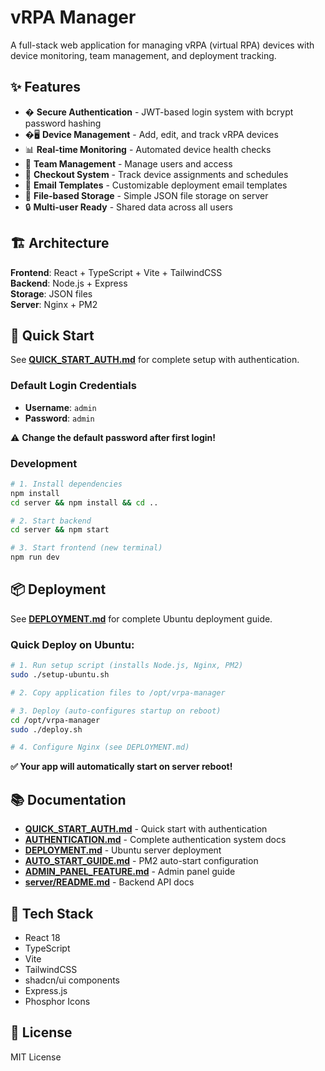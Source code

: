 # vRPA Manager

A full-stack web application for managing vRPA (virtual RPA) devices with device monitoring, team management, and deployment tracking.

## ✨ Features

- � **Secure Authentication** - JWT-based login system with bcrypt password hashing
- �🖥️ **Device Management** - Add, edit, and track vRPA devices
- 📊 **Real-time Monitoring** - Automated device health checks
- 👥 **Team Management** - Manage users and access
- 📅 **Checkout System** - Track device assignments and schedules
- 📧 **Email Templates** - Customizable deployment email templates
- 💾 **File-based Storage** - Simple JSON file storage on server
- 🔒 **Multi-user Ready** - Shared data across all users

## 🏗️ Architecture

**Frontend**: React + TypeScript + Vite + TailwindCSS  
**Backend**: Node.js + Express  
**Storage**: JSON files  
**Server**: Nginx + PM2  

## 🚀 Quick Start

See **[QUICK_START_AUTH.md](QUICK_START_AUTH.md)** for complete setup with authentication.

### Default Login Credentials
- **Username**: `admin`
- **Password**: `admin`

⚠️ **Change the default password after first login!**

### Development

```bash
# 1. Install dependencies
npm install
cd server && npm install && cd ..

# 2. Start backend
cd server && npm start

# 3. Start frontend (new terminal)
npm run dev
```

## 📦 Deployment

See **[DEPLOYMENT.md](DEPLOYMENT.md)** for complete Ubuntu deployment guide.

### Quick Deploy on Ubuntu:

```bash
# 1. Run setup script (installs Node.js, Nginx, PM2)
sudo ./setup-ubuntu.sh

# 2. Copy application files to /opt/vrpa-manager

# 3. Deploy (auto-configures startup on reboot)
cd /opt/vrpa-manager
sudo ./deploy.sh

# 4. Configure Nginx (see DEPLOYMENT.md)
```

**✅ Your app will automatically start on server reboot!**

## 📚 Documentation

- **[QUICK_START_AUTH.md](QUICK_START_AUTH.md)** - Quick start with authentication
- **[AUTHENTICATION.md](AUTHENTICATION.md)** - Complete authentication system docs
- **[DEPLOYMENT.md](DEPLOYMENT.md)** - Ubuntu server deployment
- **[AUTO_START_GUIDE.md](AUTO_START_GUIDE.md)** - PM2 auto-start configuration
- **[ADMIN_PANEL_FEATURE.md](ADMIN_PANEL_FEATURE.md)** - Admin panel guide
- **[server/README.md](server/README.md)** - Backend API docs

## 🔧 Tech Stack

- React 18
- TypeScript
- Vite
- TailwindCSS
- shadcn/ui components
- Express.js
- Phosphor Icons

## 📝 License

MIT License
